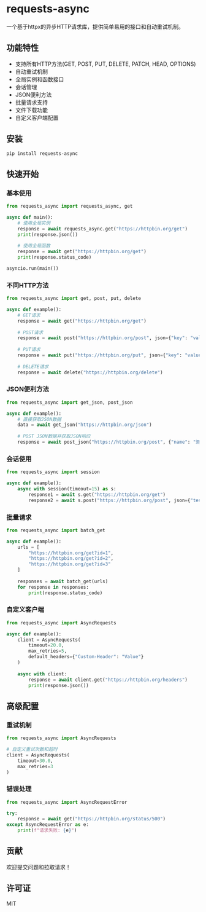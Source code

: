 # requests-async

一个基于httpx的异步HTTP请求库，提供简单易用的接口和自动重试机制。

## 功能特性

- 支持所有HTTP方法(GET, POST, PUT, DELETE, PATCH, HEAD, OPTIONS)
- 自动重试机制
- 全局实例和函数接口
- 会话管理
- JSON便利方法
- 批量请求支持
- 文件下载功能
- 自定义客户端配置

## 安装

```bash
pip install requests-async
```

## 快速开始

### 基本使用

```python
from requests_async import requests_async, get

async def main():
    # 使用全局实例
    response = await requests_async.get("https://httpbin.org/get")
    print(response.json())
    
    # 使用全局函数
    response = await get("https://httpbin.org/get")
    print(response.status_code)

asyncio.run(main())
```

### 不同HTTP方法

```python
from requests_async import get, post, put, delete

async def example():
    # GET请求
    response = await get("https://httpbin.org/get")
    
    # POST请求
    response = await post("https://httpbin.org/post", json={"key": "value"})
    
    # PUT请求
    response = await put("https://httpbin.org/put", json={"key": "value"})
    
    # DELETE请求
    response = await delete("https://httpbin.org/delete")
```

### JSON便利方法

```python
from requests_async import get_json, post_json

async def example():
    # 直接获取JSON数据
    data = await get_json("https://httpbin.org/json")
    
    # POST JSON数据并获取JSON响应
    response = await post_json("https://httpbin.org/post", {"name": "测试"})
```

### 会话使用

```python
from requests_async import session

async def example():
    async with session(timeout=15) as s:
        response1 = await s.get("https://httpbin.org/get")
        response2 = await s.post("https://httpbin.org/post", json={"test": "data"})
```

### 批量请求

```python
from requests_async import batch_get

async def example():
    urls = [
        "https://httpbin.org/get?id=1",
        "https://httpbin.org/get?id=2",
        "https://httpbin.org/get?id=3"
    ]
    
    responses = await batch_get(urls)
    for response in responses:
        print(response.status_code)
```

### 自定义客户端

```python
from requests_async import AsyncRequests

async def example():
    client = AsyncRequests(
        timeout=20.0,
        max_retries=5,
        default_headers={"Custom-Header": "Value"}
    )
    
    async with client:
        response = await client.get("https://httpbin.org/headers")
        print(response.json())
```

## 高级配置

### 重试机制

```python
from requests_async import AsyncRequests

# 自定义重试次数和超时
client = AsyncRequests(
    timeout=30.0,
    max_retries=3
)
```

### 错误处理

```python
from requests_async import AsyncRequestError

try:
    response = await get("https://httpbin.org/status/500")
except AsyncRequestError as e:
    print(f"请求失败: {e}")
```

## 贡献

欢迎提交问题和拉取请求！

## 许可证

MIT
